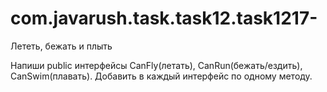 # com.javarush.task.task12.task1217-
Лететь, бежать и плыть

Напиши public интерфейсы CanFly(летать), CanRun(бежать/ездить), CanSwim(плавать).
Добавить в каждый интерфейс по одному методу.
